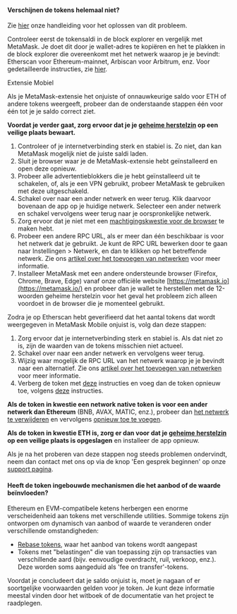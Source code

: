
#### Verschijnen de tokens helemaal niet?


Zie [hier](https://support.metamask.io/hc/en-us/articles/360059232852) onze handleiding voor het oplossen van dit probleem.



Controleer eerst de tokensaldi in de block explorer en vergelijk met MetaMask. Je doet dit door je wallet-adres te kopiëren en het te plakken in de block explorer die overeenkomt met het netwerk waarop je je bevindt: Etherscan voor Ethereum-mainnet, Arbiscan voor Arbitrum, enz. Voor gedetailleerde instructies, zie [hier](https://support.metamask.io/hc/en-us/articles/360057536611).




Extensie Mobiel


Als je MetaMask-extensie het onjuiste of onnauwkeurige saldo voor ETH of andere tokens weergeeft, probeer dan de onderstaande stappen één voor één tot je je saldo correct ziet.


**Voordat je verder gaat, zorg ervoor dat je je [geheime herstelzin](https://support.metamask.io/hc/en-us/articles/4404722782107-User-Guide-Secret-Recovery-Phrase-password-and-private-keys) op een veilige plaats bewaart.**


1. Controleer of je internetverbinding sterk en stabiel is. Zo niet, dan kan MetaMask mogelijk niet de juiste saldi laden.
2. Sluit je browser waar je de MetaMask-extensie hebt geïnstalleerd en open deze opnieuw.
3. Probeer alle advertentieblokkers die je hebt geïnstalleerd uit te schakelen, of, als je een VPN gebruikt, probeer MetaMask te gebruiken met deze uitgeschakeld.
4. Schakel over naar een ander netwerk en weer terug. Klik daarvoor bovenaan de app op je huidige netwerk. Selecteer een ander netwerk en schakel vervolgens weer terug naar je oorspronkelijke netwerk.
5. Zorg ervoor dat je niet met een [machtigingskwestie voor de browser](https://support.metamask.io/hc/en-us/articles/360038139452-MetaMask-states-Balance-may-be-outdated-displays-in-orange-or-ETH-not-added-to-balance) te maken hebt.
6. Probeer een andere RPC URL, als er meer dan één beschikbaar is voor het netwerk dat je gebruikt. Je kunt de RPC URL bewerken door te gaan naar Instellingen > Netwerk, en dan te klikken op het betreffende netwerk. Zie ons [artikel over het toevoegen van netwerken](https://support.metamask.io/hc/en-us/articles/360043227612) voor meer informatie.
7. Installeer MetaMask met een andere ondersteunde browser (Firefox, Chrome, Brave, Edge) vanaf onze officiële website [https://metamask.io](https://metamask.io/) en probeer dan je wallet te herstellen met de 12-woorden geheime herstelzin voor het geval het probleem zich alleen voordoet in de browser die je momenteel gebruikt.




Zodra je op Etherscan hebt geverifieerd dat het aantal tokens dat wordt weergegeven in MetaMask Mobile onjuist is, volg dan deze stappen:


1. Zorg ervoor dat je internetverbinding sterk en stabiel is. Als dat niet zo is, zijn de waarden van de tokens misschien niet actueel.
2. Schakel over naar een ander netwerk en vervolgens weer terug.
3. Wijzig waar mogelijk de RPC URL van het netwerk waarop je je bevindt naar een alternatief. Zie ons [artikel over het toevoegen van netwerken](https://support.metamask.io/hc/en-us/articles/360043227612) voor meer informatie.
4. Verberg de token met [deze](https://support.metamask.io/hc/en-us/articles/360015489031-How-to-add-unlisted-tokens-custom-tokens-in-MetaMask#h_01FWH499MRDT5QC4R3KNPQNRWB) instructies en voeg dan de token opnieuw toe, volgens [deze](https://support.metamask.io/hc/en-us/articles/360015489031-How-to-add-unlisted-tokens-custom-tokens-in-MetaMask) instructies.


**Als de token in kwestie een network native token is voor een ander netwerk dan Ethereum** (BNB, AVAX, MATIC, enz.), probeer dan [het netwerk te verwijderen](https://support.metamask.io/hc/en-us/articles/4502810252059-How-to-remove-networks) en vervolgens [opnieuw toe te voegen](https://support.metamask.io/hc/en-us/articles/360043227612-How-to-add-a-custom-network-RPC).   
  
**Als de token in kwestie ETH is, zorg er dan voor dat je [geheime herstelzin](https://support.metamask.io/hc/en-us/articles/4404722782107-User-Guide-Secret-Recovery-Phrase-password-and-private-keys) op een veilige plaats is opgeslagen** en installeer de app opnieuw.

Als je na het proberen van deze stappen nog steeds problemen ondervindt, neem dan contact met ons op via de knop 'Een gesprek beginnen' op onze [support pagina](https://support.metamask.io/hc/en-us).



#### Heeft de token ingebouwde mechanismen die het aanbod of de waarde beïnvloeden?


Ethereum en EVM-compatibele ketens herbergen een enorme verscheidenheid aan tokens met verschillende utilities. Sommige tokens zijn ontworpen om dynamisch van aanbod of waarde te veranderen onder verschillende omstandigheden:


* [Rebase tokens](https://support.metamask.io/hc/en-us/articles/4405497827355-User-Guide-Tokens#:~:text=Elastic%20supply%20/%20Rebase%20/%20Algorithmic%20tokens), waar het aanbod van tokens wordt aangepast
* Tokens met "belastingen" die van toepassing zijn op transacties van verschillende aard (bijv. eenvoudige overdracht, ruil, verkoop, enz.). Deze worden soms aangeduid als 'fee on transfer'-tokens.


Voordat je concludeert dat je saldo onjuist is, moet je nagaan of er soortgelijke voorwaarden gelden voor je token. Je kunt deze informatie meestal vinden door het witboek of de documentatie van het project te raadplegen.



